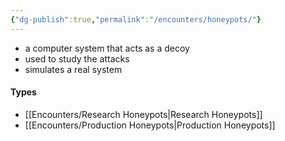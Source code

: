 ```yaml
---
{"dg-publish":true,"permalink":"/encounters/honeypots/"}
---
```


- a computer system that acts as a decoy
- used to study the attacks
- simulates a real system
#### Types
- [[Encounters/Research Honeypots\|Research Honeypots]]
- [[Encounters/Production Honeypots\|Production Honeypots]]
